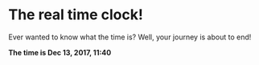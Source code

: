 # The real time clock!

Ever wanted to know what the time is? Well, your journey is about to end!

**The time is Dec 13, 2017, 11:40**